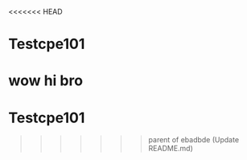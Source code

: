 <<<<<<< HEAD
# Testcpe101

wow
hi bro
=======
# Testcpe101
>>>>>>> parent of ebadbde (Update README.md)
